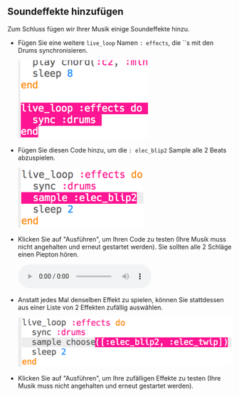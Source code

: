 ## Soundeffekte hinzufügen

Zum Schluss fügen wir Ihrer Musik einige Soundeffekte hinzu.

+ Fügen Sie eine weitere `live_loop` Namen `: effects`, die ``s mit den Drums synchronisieren.
    
    ![Screenshot](images/dj-effects-loop.png)

+ Fügen Sie diesen Code hinzu, um die `: elec_blip2` Sample alle 2 Beats abzuspielen.
    
    ![screenshot](images/dj-effects-sample.png)

+ Klicken Sie auf "Ausführen", um Ihren Code zu testen (Ihre Musik muss nicht angehalten und erneut gestartet werden). Sie sollten alle 2 Schläge einen Piepton hören.
    
    <div id="audio-preview" class="pdf-hidden">
      <audio controls preload> <source src="resources/noises.mp3" type="audio/mpeg"> Ihr Browser unterstützt das <code>Audio-</code> Element nicht. </audio>
    </div>
+ Anstatt jedes Mal denselben Effekt zu spielen, können Sie stattdessen aus einer Liste von 2 Effekten zufällig auswählen.
    
    ![screenshot](images/dj-effects-sample-choose.png)

+ Klicken Sie auf "Ausführen", um Ihre zufälligen Effekte zu testen (Ihre Musik muss nicht angehalten und erneut gestartet werden).